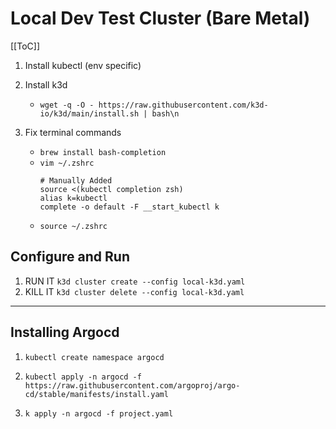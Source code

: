 # Local Dev Test Cluster (Bare Metal)

[[ToC]]

1. Install kubectl (env specific)

1. Install k3d
    - `wget -q -O - https://raw.githubusercontent.com/k3d-io/k3d/main/install.sh | bash\n`

1. Fix terminal commands
    - `brew install bash-completion`
    - `vim ~/.zshrc`
        ```
        # Manually Added
        source <(kubectl completion zsh)
        alias k=kubectl
        complete -o default -F __start_kubectl k
        ```
    - `source ~/.zshrc`

## Configure and Run
1. RUN IT `k3d cluster create --config local-k3d.yaml`
1. KILL IT `k3d cluster delete --config local-k3d.yaml`

---

## Installing Argocd
1. `kubectl create namespace argocd`

1. `kubectl apply -n argocd -f https://raw.githubusercontent.com/argoproj/argo-cd/stable/manifests/install.yaml`

1. `k apply -n argocd -f project.yaml` 